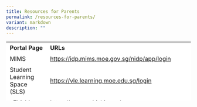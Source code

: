 ```yaml
---
title: Resources for Parents
permalink: /resources-for-parents/
variant: markdown
description: ""
---
```

<table border="0" style="box-sizing: inherit; border-collapse: collapse; border-spacing: 0px; max-width: 100%; height: 161px; width: 665.188px;"><tbody style="box-sizing: inherit;"><tr border="1" style="box-sizing: inherit; background: rgb(255, 255, 255); height: 23px;"><td border="0" style="box-sizing: inherit; padding: 5px 10px; width: 326.35px; height: 23px;"><b>Portal Page</b></td><td border="0" style="box-sizing: inherit; padding: 5px 10px; width: 200px; height: 23px;"><b>URLs</b></td></tr><tr style="box-sizing: inherit; background: rgb(255, 255, 255); height: 23px;"><td style="box-sizing: inherit; padding: 5px 10px; width: 326.35px; height: 23px;">MIMS</td><td style="box-sizing: inherit; padding: 5px 10px; width: 337.837px; height: 23px;"><a href="https://idp.mims.moe.gov.sg/nidp/app/login">https://idp.mims.moe.gov.sg/nidp/app/login</a></td></tr><tr style="box-sizing: inherit; background: rgb(255, 255, 255);"><td style="box-sizing: inherit; padding: 5px 10px; width: 326.35px;">Student Learning Space (SLS)</td><td style="box-sizing: inherit; padding: 5px 10px; width: 337.837px;"><a href="https://vle.learning.moe.edu.sg/login">https://vle.learning.moe.edu.sg/login</a></td></tr><tr style="box-sizing: inherit; background: rgb(255, 255, 255);"><td style="box-sizing: inherit; padding: 5px 10px; width: 326.35px;">eZhishi</td><td style="box-sizing: inherit; padding: 5px 10px; width: 337.837px;"><a href="https://www.ezhishi.com/">https://www.ezhishi.com/</a></td></tr><tr style="box-sizing: inherit; background: rgb(255, 255, 255);"><td style="box-sizing: inherit; padding: 5px 10px; width: 326.35px;">NCPS OPAC (Online Public Access Catalogue)</td><td style="box-sizing: inherit; padding: 5px 10px; width: 337.837px;"><a href="https://vle.learning.moe.edu.sg/login">https://schoolibrary.moe.edu.sg/nanchiaupri/cgi-bin/spydus.exe/MSGTRN/WPAC/HOME</a></td></tr><tr style="box-sizing: inherit; background: rgb(255, 255, 255);"><td style="box-sizing: inherit; padding: 5px 10px; width: 326.35px;">Koobits</td><td style="box-sizing: inherit; padding: 5px 10px; width: 337.837px;"><a href="https://www.koobits.com/">https://www.koobits.com/</a></td></tr></tbody></table>